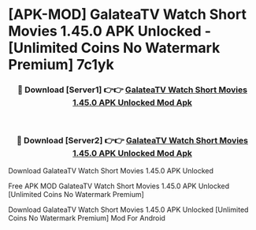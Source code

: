 # [APK-MOD] GalateaTV  Watch Short Movies 1.45.0 APK Unlocked - [Unlimited Coins No Watermark Premium] 7c1yk



<div align="center">
<h3>🔴 Download [Server1] 👉👉 <a href="https://momento.my/?title=GalateaTV__Watch_Short_Movies_1.45.0_APK_Unlocked">GalateaTV  Watch Short Movies 1.45.0 APK Unlocked Mod Apk</a></h3><br>

<h3>🔴 Download [Server2] 👉👉 <a href="https://momento.my/?title=GalateaTV__Watch_Short_Movies_1.45.0_APK_Unlocked">GalateaTV  Watch Short Movies 1.45.0 APK Unlocked Mod Apk</a></h3>
</div>



Download GalateaTV  Watch Short Movies 1.45.0 APK Unlocked 

Free APK MOD GalateaTV  Watch Short Movies 1.45.0 APK Unlocked [Unlimited Coins No Watermark Premium]

Download GalateaTV  Watch Short Movies 1.45.0 APK Unlocked [Unlimited Coins No Watermark Premium] Mod For Android
